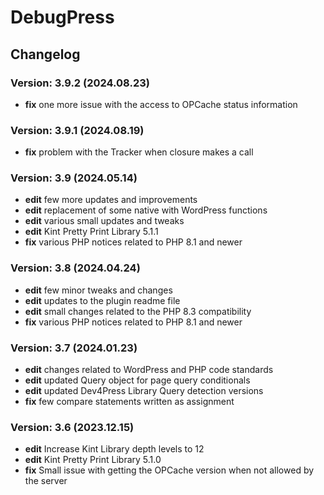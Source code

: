 # DebugPress

## Changelog

### Version: 3.9.2 (2024.08.23)

* **fix** one more issue with the access to OPCache status information

### Version: 3.9.1 (2024.08.19)

* **fix** problem with the Tracker when closure makes a call

### Version: 3.9 (2024.05.14)

* **edit** few more updates and improvements
* **edit** replacement of some native with WordPress functions
* **edit** various small updates and tweaks
* **edit** Kint Pretty Print Library 5.1.1
* **fix** various PHP notices related to PHP 8.1 and newer

### Version: 3.8 (2024.04.24)

* **edit** few minor tweaks and changes
* **edit** updates to the plugin readme file
* **edit** small changes related to the PHP 8.3 compatibility
* **fix** various PHP notices related to PHP 8.1 and newer

### Version: 3.7 (2024.01.23)

* **edit** changes related to WordPress and PHP code standards
* **edit** updated Query object for page query conditionals
* **edit** updated Dev4Press Library Query detection versions
* **fix** few compare statements written as assignment

### Version: 3.6 (2023.12.15)

* **edit** Increase Kint Library depth levels to 12
* **edit** Kint Pretty Print Library 5.1.0
* **fix** Small issue with getting the OPCache version when not allowed by the server
